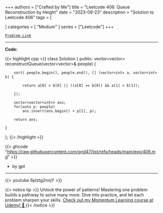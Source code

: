 
+++
authors = ["Crafted by Me"]
title = "Leetcode 406: Queue Reconstruction by Height"
date = "2023-09-23"
description = "Solution to Leetcode 406"
tags = [
    
]
categories = [
    "Medium"
]
series = ["Leetcode"]
+++



[`Problem Link`](https://leetcode.com/problems/queue-reconstruction-by-height/description/)

---

**Code:**

{{< highlight cpp >}}
class Solution {
public:
    vector<vector<int>> reconstructQueue(vector<vector<int>>& people) {
        
        sort( people.begin(), people.end(), [] (vector<int> a, vector<int> b) {
            
            return a[0] > b[0] || ((a[0] == b[0]) && a[1] < b[1]);
            
        });
        
        vector<vector<int>> ans;
        for(auto p: people) 
            ans.insert(ans.begin() + p[1], p);
        
        return ans;
        
    }
};
{{< /highlight >}}


{{< ghcode "https://raw.githubusercontent.com/grid47/list/refs/heads/main/exp/406.md" >}}
- by gpt
        
---
{{< youtube 6plztg2nnjY >}}

{{< notice tip >}}
Unlock the power of patterns! Mastering one problem builds a pathway to solve many more. Dive into practice, and let each problem sharpen your skills. [Check out my Momentum Learning course at Udemy! 🚀 ](https://www.udemy.com/course/algorithms-and-data-structures-in-cpp/)
{{< /notice >}}

